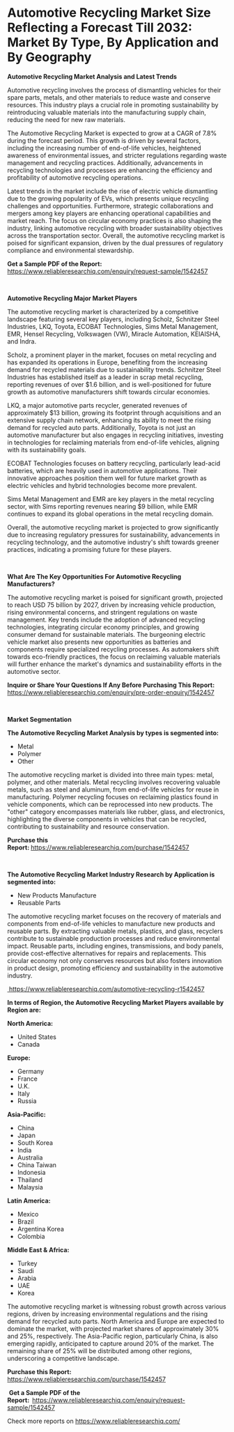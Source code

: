 <p><h1>Automotive Recycling Market Size Reflecting a Forecast Till 2032: Market By Type, By Application and By Geography</h1></p><p><strong>Automotive Recycling Market Analysis and Latest Trends</strong></p>
<p><p>Automotive recycling involves the process of dismantling vehicles for their spare parts, metals, and other materials to reduce waste and conserve resources. This industry plays a crucial role in promoting sustainability by reintroducing valuable materials into the manufacturing supply chain, reducing the need for new raw materials. </p><p>The Automotive Recycling Market is expected to grow at a CAGR of 7.8% during the forecast period. This growth is driven by several factors, including the increasing number of end-of-life vehicles, heightened awareness of environmental issues, and stricter regulations regarding waste management and recycling practices. Additionally, advancements in recycling technologies and processes are enhancing the efficiency and profitability of automotive recycling operations.</p><p>Latest trends in the market include the rise of electric vehicle dismantling due to the growing popularity of EVs, which presents unique recycling challenges and opportunities. Furthermore, strategic collaborations and mergers among key players are enhancing operational capabilities and market reach. The focus on circular economy practices is also shaping the industry, linking automotive recycling with broader sustainability objectives across the transportation sector. Overall, the automotive recycling market is poised for significant expansion, driven by the dual pressures of regulatory compliance and environmental stewardship.</p></p>
<p><strong>Get a Sample PDF of the Report:&nbsp;</strong> <a href="https://www.reliableresearchiq.com/enquiry/request-sample/1542457?utm_campaign=3299&utm_medium=2&utm_source=Github&utm_content=ia&utm_term=04042025&utm_id=automotive-recycling">https://www.reliableresearchiq.com/enquiry/request-sample/1542457</a></p>
<p>&nbsp;</p>
<p><strong>Automotive Recycling Major Market Players</strong></p>
<p><p>The automotive recycling market is characterized by a competitive landscape featuring several key players, including Scholz, Schnitzer Steel Industries, LKQ, Toyota, ECOBAT Technologies, Sims Metal Management, EMR, Hensel Recycling, Volkswagen (VW), Miracle Automation, KEIAISHA, and Indra. </p><p>Scholz, a prominent player in the market, focuses on metal recycling and has expanded its operations in Europe, benefiting from the increasing demand for recycled materials due to sustainability trends. Schnitzer Steel Industries has established itself as a leader in scrap metal recycling, reporting revenues of over $1.6 billion, and is well-positioned for future growth as automotive manufacturers shift towards circular economies.</p><p>LKQ, a major automotive parts recycler, generated revenues of approximately $13 billion, growing its footprint through acquisitions and an extensive supply chain network, enhancing its ability to meet the rising demand for recycled auto parts. Additionally, Toyota is not just an automotive manufacturer but also engages in recycling initiatives, investing in technologies for reclaiming materials from end-of-life vehicles, aligning with its sustainability goals.</p><p>ECOBAT Technologies focuses on battery recycling, particularly lead-acid batteries, which are heavily used in automotive applications. Their innovative approaches position them well for future market growth as electric vehicles and hybrid technologies become more prevalent.</p><p>Sims Metal Management and EMR are key players in the metal recycling sector, with Sims reporting revenues nearing $9 billion, while EMR continues to expand its global operations in the metal recycling domain.</p><p>Overall, the automotive recycling market is projected to grow significantly due to increasing regulatory pressures for sustainability, advancements in recycling technology, and the automotive industry's shift towards greener practices, indicating a promising future for these players.</p></p>
<p>&nbsp;</p>
<p><strong>What Are The Key Opportunities For Automotive Recycling Manufacturers?</strong></p>
<p><p>The automotive recycling market is poised for significant growth, projected to reach USD 75 billion by 2027, driven by increasing vehicle production, rising environmental concerns, and stringent regulations on waste management. Key trends include the adoption of advanced recycling technologies, integrating circular economy principles, and growing consumer demand for sustainable materials. The burgeoning electric vehicle market also presents new opportunities as batteries and components require specialized recycling processes. As automakers shift towards eco-friendly practices, the focus on reclaiming valuable materials will further enhance the market's dynamics and sustainability efforts in the automotive sector.</p></p>
<p><strong>Inquire or Share Your Questions If Any Before Purchasing This Report:</strong> <a href="https://www.reliableresearchiq.com/enquiry/pre-order-enquiry/1542457?utm_campaign=3299&utm_medium=2&utm_source=Github&utm_content=ia&utm_term=04042025&utm_id=automotive-recycling">https://www.reliableresearchiq.com/enquiry/pre-order-enquiry/1542457</a></p>
<p>&nbsp;</p>
<p><strong>Market Segmentation</strong></p>
<p><strong>The Automotive Recycling Market Analysis by types is segmented into:</strong></p>
<p><ul><li>Metal</li><li>Polymer</li><li>Other</li></ul></p>
<p><p>The automotive recycling market is divided into three main types: metal, polymer, and other materials. Metal recycling involves recovering valuable metals, such as steel and aluminum, from end-of-life vehicles for reuse in manufacturing. Polymer recycling focuses on reclaiming plastics found in vehicle components, which can be reprocessed into new products. The "other" category encompasses materials like rubber, glass, and electronics, highlighting the diverse components in vehicles that can be recycled, contributing to sustainability and resource conservation.</p></p>
<p><strong>Purchase this Report:&nbsp;</strong><a href="https://www.reliableresearchiq.com/purchase/1542457?utm_campaign=3299&utm_medium=2&utm_source=Github&utm_content=ia&utm_term=04042025&utm_id=automotive-recycling">https://www.reliableresearchiq.com/purchase/1542457</a></p>
<p>&nbsp;</p>
<p><strong>The Automotive Recycling Market Industry Research by Application is segmented into:</strong></p>
<p><ul><li>New Products Manufacture</li><li>Reusable Parts</li></ul></p>
<p><p>The automotive recycling market focuses on the recovery of materials and components from end-of-life vehicles to manufacture new products and reusable parts. By extracting valuable metals, plastics, and glass, recyclers contribute to sustainable production processes and reduce environmental impact. Reusable parts, including engines, transmissions, and body panels, provide cost-effective alternatives for repairs and replacements. This circular economy not only conserves resources but also fosters innovation in product design, promoting efficiency and sustainability in the automotive industry.</p></p>
<p><a href="https://www.reliableresearchiq.com/automotive-recycling-r1542457?utm_campaign=3299&utm_medium=2&utm_source=Github&utm_content=ia&utm_term=04042025&utm_id=automotive-recycling">&nbsp;https://www.reliableresearchiq.com/automotive-recycling-r1542457</a></p>
<p><strong>In terms of Region, the Automotive Recycling Market Players available by Region are:</strong></p>
<p>
    <p> <strong> North America: </strong>
        <ul>
            <li>United States</li>
            <li>Canada</li>
        </ul>
        </p> 
    <p> <strong> Europe: </strong>
        <ul>
            <li>Germany</li>
            <li>France</li>
            <li>U.K.</li>
            <li>Italy</li>
            <li>Russia</li>
        </ul>
        </p> 
    <p> <strong> Asia-Pacific: </strong>
        <ul>
            <li>China</li>
            <li>Japan</li>
            <li>South Korea</li>
            <li>India</li>
            <li>Australia</li>
            <li>China Taiwan</li>
            <li>Indonesia</li>
            <li>Thailand</li>
            <li>Malaysia</li>
        </ul>
        </p> 
    <p> <strong> Latin America: </strong>
        <ul>
            <li>Mexico</li>
            <li>Brazil</li>
            <li>Argentina Korea</li>
            <li>Colombia</li>
        </ul>
        </p> 
    <p> <strong> Middle East & Africa: </strong>
        <ul>
            <li>Turkey</li>
            <li>Saudi</li>
            <li>Arabia</li>
            <li>UAE</li>
            <li>Korea</li>
        </ul>
    </p>
    </p>
<p><p>The automotive recycling market is witnessing robust growth across various regions, driven by increasing environmental regulations and the rising demand for recycled auto parts. North America and Europe are expected to dominate the market, with projected market shares of approximately 30% and 25%, respectively. The Asia-Pacific region, particularly China, is also emerging rapidly, anticipated to capture around 20% of the market. The remaining share of 25% will be distributed among other regions, underscoring a competitive landscape.</p></p>
<p><strong>Purchase this Report: </strong><a href="https://www.reliableresearchiq.com/purchase/1542457?utm_campaign=3299&utm_medium=2&utm_source=Github&utm_content=ia&utm_term=04042025&utm_id=automotive-recycling">https://www.reliableresearchiq.com/purchase/1542457</a></p>
<p>&nbsp;<strong>Get a Sample PDF of the Report:&nbsp;&nbsp;</strong><a href="https://www.reliableresearchiq.com/enquiry/request-sample/1542457?utm_campaign=3299&utm_medium=2&utm_source=Github&utm_content=ia&utm_term=04042025&utm_id=automotive-recycling">https://www.reliableresearchiq.com/enquiry/request-sample/1542457</a></p>
<p><strong></strong></p>
<p>Check more reports on <a href="https://www.reliableresearchiq.com/?utm_campaign=3299&utm_medium=2&utm_source=Github&utm_content=ia&utm_term=04042025&utm_id=automotive-recycling">https://www.reliableresearchiq.com/</a></p>